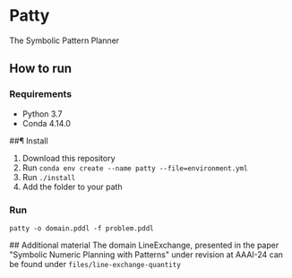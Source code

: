 # Patty
The Symbolic Pattern Planner

## How to run

### Requirements
* Python 3.7
* Conda 4.14.0

##¶ Install
1. Download this repository
2. Run ```conda env create --name patty --file=environment.yml```
3. Run ```./install```
4. Add the folder to your path

### Run
~~~
patty -o domain.pddl -f problem.pddl
~~~

## Additional material
The domain LineExchange, presented in the paper "Symbolic Numeric Planning with Patterns" under revision at AAAI-24 can be found under ```files/line-exchange-quantity```